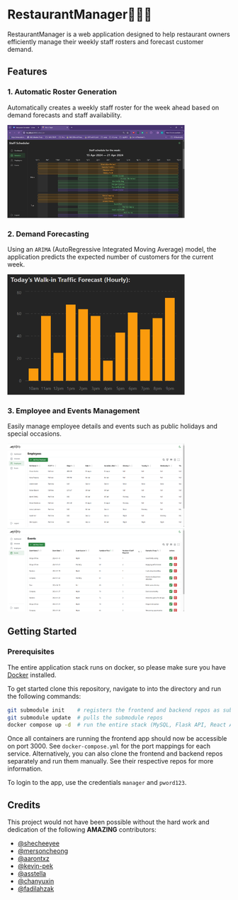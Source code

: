 # RestaurantManager👨🏻‍🍳

RestaurantManager is a web application designed to help restaurant owners efficiently manage their weekly staff rosters and forecast customer demand. 

## Features

### 1. Automatic Roster Generation
Automatically creates a weekly staff roster for the week ahead based on demand forecasts and staff availability.

<img src="images/roster.png" alt="roster" width="400" />

### 2. Demand Forecasting
Using an `ARIMA` (AutoRegressive Integrated Moving Average) model, the application predicts the expected number of customers for the current week.

<img src="images/demand_forecast.png" alt="demand_forecast" width="400" />

### 3. Employee and Events Management
Easily manage employee details and events such as public holidays and special occasions.

<img src="images/employee_table.png" alt="employee table" width="400" />
<img src="images/events_table.png" alt="events table" width="400" />

## Getting Started

### Prerequisites
The entire application stack runs on docker, so please make sure you have [Docker](https://docs.docker.com/engine/install/) installed.

To get started clone this repository, navigate to into the directory and run the following commands:

```sh
git submodule init    # registers the frontend and backend repos as submodules
git submodule update  # pulls the submodule repos
docker compose up -d  # run the entire stack (MySQL, Flask API, React App) in detached mode
```

Once all containers are running the frontend app should now be accessible on port 3000. See `docker-compose.yml` for the port mappings for each service. Alternatively, you can also clone the frontend and backend repos separately and run them manually. See their respective repos for more information.

To login to the app, use the credentials `manager` and `pword123`.

## Credits
This project would not have been possible without the hard work and dedication of the following **AMAZING** contributors:
- [@shecheeyee](https://github.com/shecheeyee)
- [@mersoncheong](https://github.com/mersoncheong)
- [@aarontxz](https://github.com/aarontxz)
- [@kevin-pek](https://github.com/kevin-pek)
- [@asstella](https://github.com/asstella)
- [@chanyuxin](https://github.com/chanyuxin)
- [@fadilahzak](https://github.com/fadilahzak)